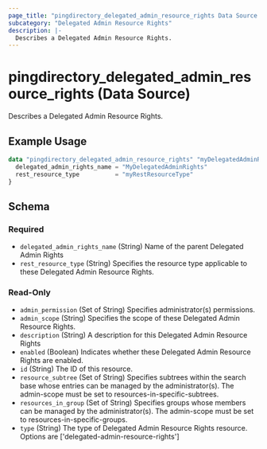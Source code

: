 ```yaml
---
page_title: "pingdirectory_delegated_admin_resource_rights Data Source - terraform-provider-pingdirectory"
subcategory: "Delegated Admin Resource Rights"
description: |-
  Describes a Delegated Admin Resource Rights.
---
```


# pingdirectory_delegated_admin_resource_rights (Data Source)

Describes a Delegated Admin Resource Rights.

## Example Usage

```terraform
data "pingdirectory_delegated_admin_resource_rights" "myDelegatedAdminResourceRights" {
  delegated_admin_rights_name = "MyDelegatedAdminRights"
  rest_resource_type          = "myRestResourceType"
}
```

<!-- schema generated by tfplugindocs -->
## Schema

### Required

- `delegated_admin_rights_name` (String) Name of the parent Delegated Admin Rights
- `rest_resource_type` (String) Specifies the resource type applicable to these Delegated Admin Resource Rights.

### Read-Only

- `admin_permission` (Set of String) Specifies administrator(s) permissions.
- `admin_scope` (String) Specifies the scope of these Delegated Admin Resource Rights.
- `description` (String) A description for this Delegated Admin Resource Rights
- `enabled` (Boolean) Indicates whether these Delegated Admin Resource Rights are enabled.
- `id` (String) The ID of this resource.
- `resource_subtree` (Set of String) Specifies subtrees within the search base whose entries can be managed by the administrator(s). The admin-scope must be set to resources-in-specific-subtrees.
- `resources_in_group` (Set of String) Specifies groups whose members can be managed by the administrator(s). The admin-scope must be set to resources-in-specific-groups.
- `type` (String) The type of Delegated Admin Resource Rights resource. Options are ['delegated-admin-resource-rights']

